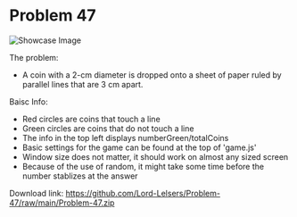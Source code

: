 # Problem 47

![Showcase Image]()

The problem:
- A coin with a 2-cm diameter is dropped onto a sheet of paper ruled by parallel lines that are 3 cm apart.

Baisc Info:
- Red circles are coins that touch a line
- Green circles are coins that do not touch a line
- The info in the top left displays numberGreen/totalCoins
- Basic settings for the game can be found at the top of 'game.js'
- Window size does not matter, it should work on almost any sized screen
- Because of the use of random, it might take some time before the number stablizes at the answer


Download link: https://github.com/Lord-Lelsers/Problem-47/raw/main/Problem-47.zip
